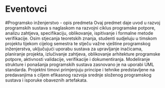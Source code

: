 # Eventovci

#Programsko inženjerstvo - opis predmeta
Ovaj predmet daje uvod u razvoj programskih sustava s naglaskom na razvojni ciklus programske potpore, analizu zahtjeva, specifikaciju, oblikovanje, ispitivanje i formalne metode verifikacije.
Osim stjecanja teoretskih znanja, studenti sudjeluju u timskom projektu tijekom cijelog semestra te stječu važne vještine programskog inženjerstva, uključujući uporabu sustava za upravljanje inačicama,
planiranje projekta, izlučivanje zahtjeva, oblikovanje arhitekture programske potpore, aktivnosti validacije, verifikacije i dokumentiranja.
Modeliranje strukture i ponašanja programskih sustava zasnovano je na uporabi UML standarda.
Projektni timovi primjenjuju principe i tehnike predstavljene na predavanjima s ciljem efikasnog razvoja srednje složenog programskog sustava i isporuke obaveznih artefakata.
